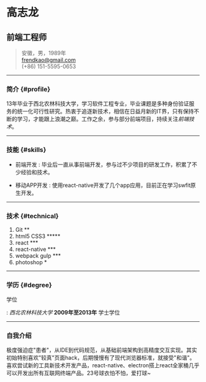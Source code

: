 # 高志龙
## 前端工程师

> 安徽，男，1989年  
> [frendkao@gmail.com](frendkao@gmail.com)  
> (+86) 151-5595-0653

------

### 简介 {#profile}

13年毕业于西北农林科技大学，学习软件工程专业，毕业课题是多种身份验证服务的统一化可行性研究。热衷于追逐新技术，相信在日益月新的IT界，只有保持不断的学习，才能跟上浪潮之巅。工作之余，参与部分前端项目，持续关注*前端技术*。

------

### 技能 {#skills}

* 前端开发
  : 毕业后一直从事前端开发，参与过不少项目的研发工作，积累了不少经验和技术。

* 移动APP开发
  : 使用react-native开发了几个app应用，目前正在学习swfit原生开发。

-------

### 技术 {#technical}

1. Git **
2. html5 CSS3 *****
3. react ***
4. react-native ***
5. webpack gulp ***
6. photoshop *

------



### 学历 {#degree}

学位

: *西北农林科技大学*
  __2009年至2013年__
  学士学位

------


### 自我介绍

极度强迫症"患者"，从IDE到代码规范，从基础前端架构到高精度交互实现。其实初始特别喜欢"较真"页面hack，后期慢慢有了现代浏览器标准，就接受"和谐"。喜欢尝试新的工具新技术开发产品，react-native、electron搭上react全家桶几乎可以开发出所有互联网终端产品。23号球衣怕不怕，爱打球~
